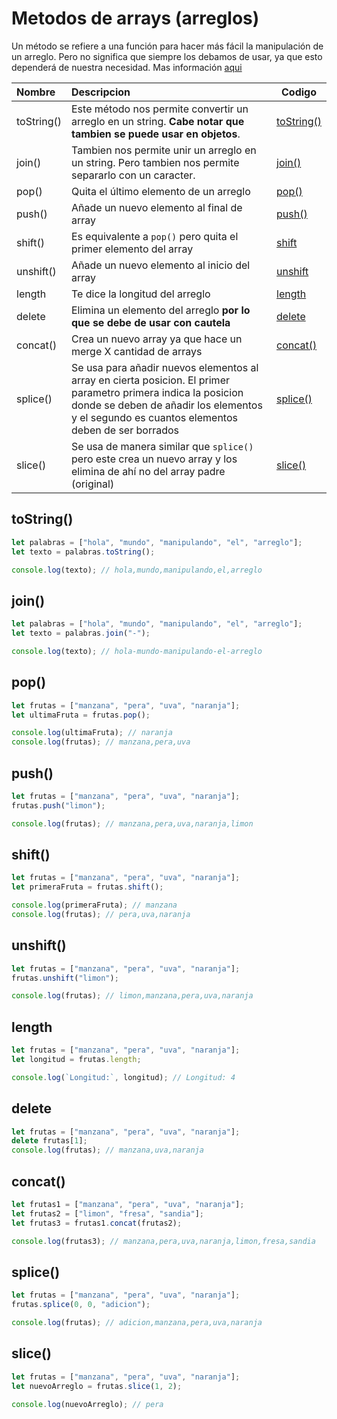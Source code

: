 # Metodos de arrays (arreglos)

Un método se refiere a una función para hacer más fácil la manipulación de un arreglo. Pero no significa que siempre los debamos de usar, ya que esto dependerá de nuestra necesidad. Mas información [aqui](https://www.w3schools.com/js/js_array_methods.asp)

| Nombre     | Descripcion                                                                                                                                                                                                    | Codigo                  |
| :--------- | :------------------------------------------------------------------------------------------------------------------------------------------------------------------------------------------------------------- | ----------------------- |
| toString() | Este método nos permite convertir un arreglo en un string. **Cabe notar que tambien se puede usar en objetos**.                                                                                                | [toString()](#toString) |
| join()     | Tambien nos permite unir un arreglo en un string. Pero tambien nos permite separarlo con un caracter.                                                                                                          | [join()](#join)         |
| pop()      | Quita el último elemento de un arreglo                                                                                                                                                                         | [pop()](#pop)           |
| push()     | Añade un nuevo elemento al final de array                                                                                                                                                                      | [push()](#push)         |
| shift()    | Es equivalente a `pop()` pero quita el primer elemento del array                                                                                                                                               | [shift](#shift)         |
| unshift()  | Añade un nuevo elemento al inicio del array                                                                                                                                                                    | [unshift](#unshift)     |
| length     | Te dice la longitud del arreglo                                                                                                                                                                                | [length](#length)       |
| delete     | Elimina un elemento del arreglo **por lo que se debe de usar con cautela**                                                                                                                                     | [delete](#delete)       |
| concat()   | Crea un nuevo array ya que hace un merge X cantidad de arrays                                                                                                                                                  | [concat()](#concat)     |
| splice()   | Se usa para añadir nuevos elementos al array en cierta posicion. El primer parametro primera indica la posicion donde se deben de añadir los elementos y el segundo es cuantos elementos deben de ser borrados | [splice()](#splice)     |
| slice()    | Se usa de manera similar que `splice()` pero este crea un nuevo array y los elimina de ahí no del array padre (original)                                                                                       | [slice()](#slice)       |

## toString()

```javascript
let palabras = ["hola", "mundo", "manipulando", "el", "arreglo"];
let texto = palabras.toString();

console.log(texto); // hola,mundo,manipulando,el,arreglo
```

## join()

```javascript
let palabras = ["hola", "mundo", "manipulando", "el", "arreglo"];
let texto = palabras.join("-");

console.log(texto); // hola-mundo-manipulando-el-arreglo
```

## pop()

```javascript
let frutas = ["manzana", "pera", "uva", "naranja"];
let ultimaFruta = frutas.pop();

console.log(ultimaFruta); // naranja
console.log(frutas); // manzana,pera,uva
```

## push()

```javascript
let frutas = ["manzana", "pera", "uva", "naranja"];
frutas.push("limon");

console.log(frutas); // manzana,pera,uva,naranja,limon
```

## shift()

```javascript
let frutas = ["manzana", "pera", "uva", "naranja"];
let primeraFruta = frutas.shift();

console.log(primeraFruta); // manzana
console.log(frutas); // pera,uva,naranja
```

## unshift()

```javascript
let frutas = ["manzana", "pera", "uva", "naranja"];
frutas.unshift("limon");

console.log(frutas); // limon,manzana,pera,uva,naranja
```

## length

```javascript
let frutas = ["manzana", "pera", "uva", "naranja"];
let longitud = frutas.length;

console.log(`Longitud:`, longitud); // Longitud: 4
```

## delete

```javascript
let frutas = ["manzana", "pera", "uva", "naranja"];
delete frutas[1];
console.log(frutas); // manzana,uva,naranja
```

## concat()

```javascript
let frutas1 = ["manzana", "pera", "uva", "naranja"];
let frutas2 = ["limon", "fresa", "sandia"];
let frutas3 = frutas1.concat(frutas2);

console.log(frutas3); // manzana,pera,uva,naranja,limon,fresa,sandia
```

## splice()

```javascript
let frutas = ["manzana", "pera", "uva", "naranja"];
frutas.splice(0, 0, "adicion");

console.log(frutas); // adicion,manzana,pera,uva,naranja
```

## slice()

```javascript
let frutas = ["manzana", "pera", "uva", "naranja"];
let nuevoArreglo = frutas.slice(1, 2);

console.log(nuevoArreglo); // pera
```
